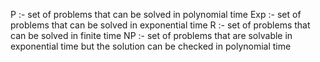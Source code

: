 P :- set of problems that can be solved in polynomial time
Exp :- set of problems that can be solved in exponential time
R :- set of problems that can be solved in finite time
NP :- set of problems that are solvable in exponential time but the solution can be checked in polynomial time
